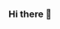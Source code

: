 ### Hi there 👋

<!--

<p align="center">
  <img src="https://media2.giphy.com/media/xTiTnxpQ3ghPiB2Hp6/giphy.gif" />
</p>

**gs1293/gs1293** is a ✨ _special_ ✨ repository because its `README.md` (this file) appears on your GitHub profile.

Here are some ideas to get you started:

- 🔭 I’m currently working on ...
- 🌱 I’m currently learning ...
- 👯 I’m looking to collaborate on ...
- 🤔 I’m looking for help with ...
- 💬 Ask me about ...
- 📫 How to reach me: ...
- 😄 Pronouns: ...
- ⚡ Fun fact: ...
-->
